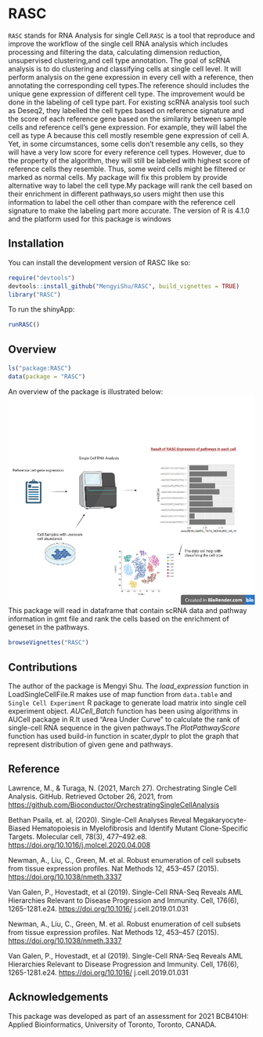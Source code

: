
<!-- README.md is generated from README.Rmd. Please edit that file -->

# RASC

<!-- badges: start -->
<!-- badges: end -->

`RASC` stands for RNA Analysis for single Cell.`RASC` is a tool that
reproduce and improve the workflow of the single cell RNA analysis which
includes processing and filtering the data, calculating dimension
reduction, unsupervised clustering,and cell type annotation. The goal of
scRNA analysis is to do clustering and classifying cells at single cell
level. It will perform analysis on the gene expression in every cell
with a reference, then annotating the corresponding cell types.The
reference should includes the unique gene expression of different cell
type. The improvement would be done in the labeling of cell type part.
For existing scRNA analysis tool such as Deseq2, they labelled the cell
types based on reference signature and the score of each reference gene
based on the similarity between sample cells and reference cell’s gene
expression. For example, they will label the cell as type A because this
cell mostly resemble gene expression of cell A. Yet, in some
circumstances, some cells don’t resemble any cells, so they will have a
very low score for every reference cell types. However, due to the
property of the algorithm, they will still be labeled with highest score
of reference cells they resemble. Thus, some weird cells might be
filtered or marked as normal cells. My package will fix this problem by
provide alternative way to label the cell type.My package will rank the
cell based on their enrichment in different pathways,so users might then
use this information to label the cell other than compare with the
reference cell signature to make the labeling part more accurate. The
version of R is 4.1.0 and the platform used for this package is windows

## Installation

You can install the development version of RASC like so:

``` r
require("devtools")
devtools::install_github("MengyiShu/RASC", build_vignettes = TRUE)
library("RASC")
```

To run the shinyApp:

``` r
runRASC()
```

## Overview

``` r
ls("package:RASC")
data(package = "RASC")
```

An overview of the package is illustrated below:
![](./inst/extdata/RASC.png) This package will read in dataframe that
contain scRNA data and pathway information in gmt file and rank the
cells based on the enrichment of geneset in the pathways.

``` r
browseVignettes("RASC")
```

## Contributions

The author of the package is Mengyi Shu. The *load_expression* function
in LoadSingleCellFile.R makes use of map function from `data.table` and
`Single Cell Experiment` R package to generate load matrix into single
cell experiment object. *AUCell_Batch* function has been using
algorithms in AUCell package in R.It used “Area Under Curve” to
calculate the rank of single-cell RNA sequence in the given pathways.The
*PlotPathwayScore* function has used build-in function in scater,dyplr
to plot the graph that represent distribution of given gene and
pathways.

## Reference

Lawrence, M., & Turaga, N. (2021, March 27). Orchestrating Single Cell
Analysis. GitHub. Retrieved October 26, 2021, from
<https://github.com/Bioconductor/OrchestratingSingleCellAnalysis>

Bethan Psaila, et. al, (2020). Single-Cell Analyses Reveal
Megakaryocyte-Biased Hematopoiesis in Myelofibrosis and Identify Mutant
Clone-Specific Targets. Molecular cell, 78(3), 477–492.e8.
<https://doi.org/10.1016/j.molcel.2020.04.008>

Newman, A., Liu, C., Green, M. et al. Robust enumeration of cell subsets
from tissue expression profiles. Nat Methods 12, 453–457 (2015).
<https://doi.org/10.1038/nmeth.3337>

Van Galen, P., Hovestadt, et al (2019). Single-Cell RNA-Seq Reveals AML
Hierarchies Relevant to Disease Progression and Immunity. Cell, 176(6),
1265-1281.e24. <https://doi.org/10.1016/> j.cell.2019.01.031

Newman, A., Liu, C., Green, M. et al. Robust enumeration of cell subsets
from tissue expression profiles. Nat Methods 12, 453–457 (2015).
<https://doi.org/10.1038/nmeth.3337>

Van Galen, P., Hovestadt, et al (2019). Single-Cell RNA-Seq Reveals AML
Hierarchies Relevant to Disease Progression and Immunity. Cell, 176(6),
1265-1281.e24. <https://doi.org/10.1016/> j.cell.2019.01.031

## Acknowledgements

This package was developed as part of an assessment for 2021 BCB410H:
Applied Bioinformatics, University of Toronto, Toronto, CANADA.
